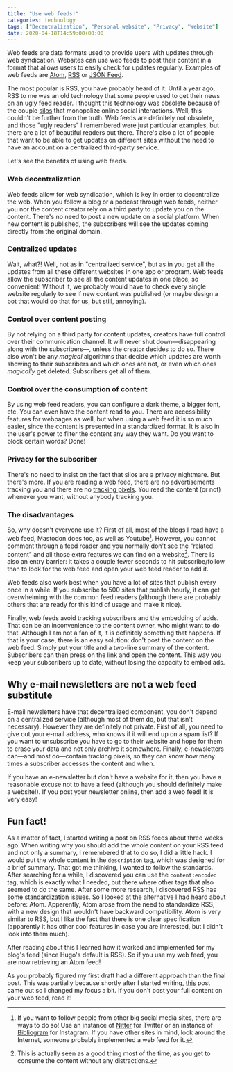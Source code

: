 ```yaml
---
title: "Use web feeds!"
categories: technology
tags: ["Decentralization", "Personal website", "Privacy", "Website"]
date: 2020-04-18T14:59:00+00:00
---
```

Web feeds are data formats used to provide users with updates through web
syndication. Websites can use web feeds to post their content in a format that
allows users to easily check for updates regularly. Examples of web feeds are
[Atom][atom], [RSS][rss] or [JSON Feed][json-feed].

The most popular is RSS, you have probably heard of it. Until a year ago, RSS to
me was an old technology that some people used to get their news on an ugly feed
reader. I thought this technology was obsolete because of the couple
[silos][silo] that monopolize online social interactions. Well, this couldn't be
further from the truth. Web feeds are definitely not obsolete, and those "ugly
readers" I remembered were just particular examples, but there are a lot of
beautiful readers out there. There's also a lot of people that want to be able
to get updates on different sites without the need to have an account on a
centralized third-party service.

Let's see the benefits of using web feeds.

### Web decentralization

Web feeds allow for web syndication, which is key in order to decentralize the
web. When you follow a blog or a podcast through web feeds, neither you nor the
content creator rely on a third party to update you on the content. There's no
need to post a new update on a social platform. When new content is published,
the subscribers will see the updates coming directly from the original domain.

### Centralized updates

Wait, what?! Well, not as in "centralized service", but as in you get all the
updates from all these different websites in one app or program. Web feeds allow
the subscriber to see all the content updates in one place, so convenient!
Without it, we probably would have to check every single website regularly to
see if new content was published (or maybe design a bot that would do that for
us, but still, annoying).

### Control over content posting

By not relying on a third party for content updates, creators have full control
over their communication channel. It will never shut down—disappearing along
with the subscribers—, unless the creator decides to do so. There also won't be
any *magical* algorithms that decide which updates are worth showing to their
subscribers and which ones are not, or even which ones *magically* get deleted.
Subscribers get all of them.

### Control over the consumption of content

By using web feed readers, you can configure a dark theme, a bigger font, etc.
You can even have the content read to you. There are accessibility features for
webpages as well, but when using a web feed it is so much easier, since the
content is presented in a standardized format. It is also in the user's power to
filter the content any way they want. Do you want to block certain words? Done!

### Privacy for the subscriber

There's no need to insist on the fact that silos are a privacy nightmare. But
there's more. If you are reading a web feed, there are no advertisements
tracking you and there are no [tracking pixels][tracking-pixel]. You read the
content (or not) whenever you want, without anybody tracking you.

### The disadvantages

So, why doesn't everyone use it? First of all, most of the blogs I read have a
web feed, Mastodon does too, as well as Youtube[^other-platforms]. However, you
cannot comment through a feed reader and you normally don't see the "related
content" and all those extra features we can find on a website[^distractions].
There is also an entry barrier: it takes a couple fewer seconds to hit
subscribe/follow than to look for the web feed and open your web feed reader to
add it.

[^other-platforms]: If you want to follow people from other big social media
  sites, there are ways to do so! Use an instance of [Nitter][nitter] for
  Twitter or an instance of [Bibliogram][bibliogram] for Instagram. If you have
  other sites in mind, look around the Internet, someone probably implemented a
  web feed for it.

[^distractions]: This is actually seen as a good thing most of the time, as you
  get to consume the content without any distractions.

Web feeds also work best when you have a lot of sites that publish every once in
a while. If you subscribe to 500 sites that publish hourly, it can get
overwhelming with the common feed readers (although there are probably others
that are ready for this kind of usage and make it nice).

Finally, web feeds avoid tracking subscribers and the embedding of adds. That
can be an inconvenience to the content owner, who might want to do that.
Although I am not a fan of it, it is definitely something that happens. If that
is your case, there is an easy solution: don't post the content on the web feed.
Simply put your title and a two-line summary of the content. Subscribers can
then press on the link and open the content. This way you keep your subscribers
up to date, without losing the capacity to embed ads.

## Why e-mail newsletters are not a web feed substitute

E-mail newsletters have that decentralized component, you don't depend on a
centralized service (although most of them do, but that isn't necessary).
However they are definitely not private. First of all, you need to give out your
e-mail address, who knows if it will end up on a spam list? If you want to
unsubscribe you have to go to their website and hope for them to erase your data
and not only archive it somewhere. Finally, e-newsletters can—and most
do—contain tracking pixels, so they can know how many times a subscriber
accesses the content and when.

If you have an e-newsletter but don't have a website for it, then you have a
reasonable excuse not to have a feed (although you should definitely make a
website!). If you post your newsletter online, then add a web feed! It is very
easy!

## Fun fact!

As a matter of fact, I started writing a post on RSS feeds about three weeks
ago. When writing why you should add the whole content on your RSS feed and not
only a summary, I remembered that to do so, I did a little hack. I would put the
whole content in the `description` tag, which was designed for a brief summary.
That got me thinking, I wanted to follow the standards. After searching for a
while, I discovered you can use the `content:encoded` tag, which is exactly what
I needed, but there where other tags that also seemed to do the same. After some
more research, I discovered RSS has some standardization issues. So I looked at
the alternative I had heard about before: Atom. Apparently, Atom arose from the
need to standardize RSS, with a new design that wouldn't have backward
compatibility. Atom is very similar to RSS, but I like the fact that there is
one clear specification (apparently it has other cool features in case you are
interested, but I didn't look into them much).

After reading about this I learned how it worked and implemented for my blog's
feed (since Hugo's default is RSS). So if you use my web feed, you are now
retrieving an Atom feed!

As you probably figured my first draft had a different approach than the final
post. This was partially because shortly after I started writing,
[this][kevq-post] post came out so I changed my focus a bit. If you don't post
your full content on your web feed, read it!


[rss]: <https://en.wikipedia.org/wiki/RSS> "RSS — Wikipedia"
[atom]: <https://en.wikipedia.org/wiki/Atom_(Web_standard)> "Atom — Wikipedia"
[json-feed]: <https://en.wikipedia.org/wiki/JSON_Feed> "JSON Feed — Wikipedia"
[silo]: <https://indieweb.org/silo> "Silo — IndieWeb Wiki"
[tracking-pixel]: <https://en.wikipedia.org/wiki/Web_beacon> "Web beacon — Wikipedia"
[nitter]: <https://github.com/zedeus/nitter> "Nitter repository"
[bibliogram]: <https://github.com/cloudrac3r/bibliogram> "Bibliogram repository"
[kevq-post]: <https://kevq.uk/why-having-a-full-post-rss-feed-is-a-good-idea/> "Why Having A Full Post RSS Feed Is A Good Idea — Kev Quirk"

